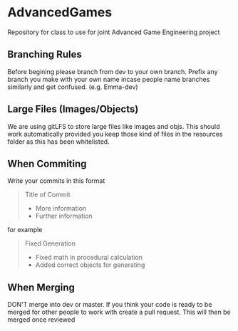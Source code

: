 # AdvancedGames
Repository for class to use for joint Advanced Game Engineering project

Branching Rules
-
Before begining please branch from dev to your own branch.
Prefix any branch you make with your own name incase people name branches similarly and get confused. (e.g. Emma-dev)

Large Files (Images/Objects)
-
We are using gitLFS to store large files like images and objs. This should work automatically provided you keep those kind of files in the resources folder as this has been whitelisted.

When Commiting
-
Write your commits in this format

> Title of Commit
> - More information
> - Further information

for example

> Fixed Generation
> - Fixed math in procedural calculation
> - Added correct objects for generating

When Merging
-
DON'T merge into dev or master.
If you think your code is ready to be merged for other people to work with create a pull request. This will then be merged once reviewed
